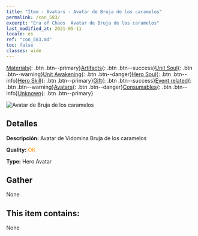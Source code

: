 ```yaml
---
title: "Item - Avatars - Avatar de Bruja de los caramelos"
permalink: /con_583/
excerpt: "Era of Chaos  Avatar de Bruja de los caramelos"
last_modified_at: 2021-05-11
locale: es
ref: "con_583.md"
toc: false
classes: wide
---
```

 [Materials](/ItemsES/){: .btn .btn--primary}[Artifacts](/ItemsES/Artifacts/){: .btn .btn--success}[Unit Soul](/ItemsES/UnitSoul/){: .btn .btn--warning}[Unit Awakening](/ItemsES/UnitAwakening/){: .btn .btn--danger}[Hero Soul](/ItemsES/HeroSoul/){: .btn .btn--info}[Hero Skill](/ItemsES/HeroSkill/){: .btn .btn--primary}[Gift](/ItemsES/Gift/){: .btn .btn--success}[Event related](/ItemsES/Events/){: .btn .btn--warning}[Avatars](/ItemsES/Avatars/){: .btn .btn--danger}[Consumables](/ItemsES/Consumables/){: .btn .btn--info}[Unknown](/ItemsES/Unknown/){: .btn .btn--primary}

 ![Avatar de Bruja de los caramelos](/images/h/h_Vidomina5.jpg)

## Detalles
 **Descripción:** Avatar de Vidomina Bruja de los caramelos

 **Quality:** <span style="color: #FF8C00">OK</span>

 **Type:** Hero Avatar

## Gather

  None

## This item contains:

  None

